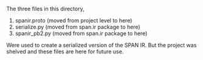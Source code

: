 The three files in this directory,
1. spanir.proto (moved from project level to here)
2. serialize.py (moved from span.ir package to here)
3. spanir_pb2.py (moved from span.ir package to here)

Were used to create a serialized version of the SPAN IR.
But the project was shelved and these files are here
for future use.